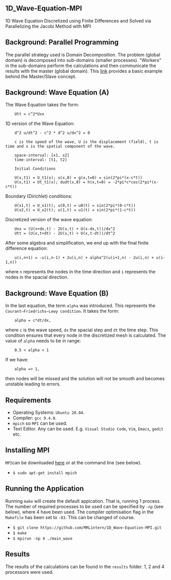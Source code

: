 ## 1D_Wave-Equation-MPI
1D Wave Equation Discretized using Finite Differences and Solved via Parallelizing the Jacobi Method with MPI

## Background: Parallel Programming

The parallel strategy used is Domain Decomposition.
The problem (global domain) is decomposed into sub-domains (smaller processes). "Workers" in the sub-domains perform the calculations
and then communicate the results with the master (global domain). This [link](https://www.mcs.anl.gov/research/projects/mpi/tutorial/mpiexmpl/src2/io/C/main.html) provides a basic example behind the Master/Slave concept.

## Background: Wave Equation (A)

The Wave Equation takes the form:

        Utt = c^2*Uxx

1D version of the Wave Equation:

        d^2 u/dt^2 - c^2 * d^2 u/dx^2 = 0

        c is the speed of the wave, U is the displacement (field), t is time and x is the spatial component of the wave.

        space-interval: [x1, x2]
        time-interval: [t1, t2]

        Initial Conditions

        U(x,t1) = U_t1(x); u(x,0) = g(x,t=0) = sin(2*pi*(x-c*t))
        U(x,t1) = Ut_t1(x); dudt(x,0) = h(x,t=0) = -2*pi*c*cos(2*pi*(x-c*t))

        
Boundary (Dirichlet) conditions: 

        U(x1,t) = U_x1(t); u(0,t) = u0(t) = sin(2*pi*(0-c*t))
        U(x2,t) = U_x2(t); u(1,t) = u1(t) = sin(2*pi*(1-c*t))

Discretized version of the wave equation:

        Uxx = (U(x+dx,t) - 2U(x,t) + U(x-dx,t))/dx^2
        Utt = (U(x,t+dt) - 2U(x,t) + U(x,t-dt))/dt^2

After some algebra and simplification, we end up with the final finite difference equation:

        u(i,n+1) = -u(i,n-1) + 2u(i,n) + alpha^2(u(i+1,n) - 2u(i,n) + u(i-1,n))

where `n` represents the nodes in the time direction and `i` represents the nodes in the spacial direction.

## Background: Wave Equation (B)

In the last equation, the term `alpha` was introduced. This represents the `Courant–Friedrichs–Lewy condition`.
It takes the form:

        alpha = c*dt/dx,

where `c` is the wave speed, `dx` the spacial step and `dt` the time step.
This condition ensures that every node in the discretized mesh is calculated.
The value of `alpha` needs to be in range: 

        0.5 < alpha < 1

If we have:

        alpha => 1,

then nodes will be missed and the solution will not be smooth and becomes unstable leading to errors. 



## Requirements

* Operating Systems: `Ubuntu 20.04`.
* Compiler: `gcc 9.4.0`.
* `mpich` so `MPI` can be used.
* Text Editor. Any can be used. E.g. `Visual Studio Code`, `Vim`, `Emacs`, `gedit` etc.

## Installing MPI

`MPI`can be downloaded [here](https://www.mpich.org/) or at the command line (see below).

* `$ sudo apt-get install mpich`

## Running the Application

Running `make` will create the default appication. That is, running 1 process.
The number of required processes to be used can be specified by `-np` (see below),
where 4 have been used. The compiler optimisation flag in the `Makefile` has been 
set to `-O3`. This can be changed of course.

* `$ git clone https://github.com/MRLintern/1D_Wave-Equation-MPI.git`
* `$ make`
* `$ mpirun -np 4 ./main_wave`


## Results

The results of the calculations can be found in the `results` folder.
1, 2 and 4 processors were used.


